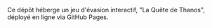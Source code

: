 Ce dépôt héberge un jeu d'évasion interactif, "La Quête de Thanos", déployé en ligne via GitHub Pages.
